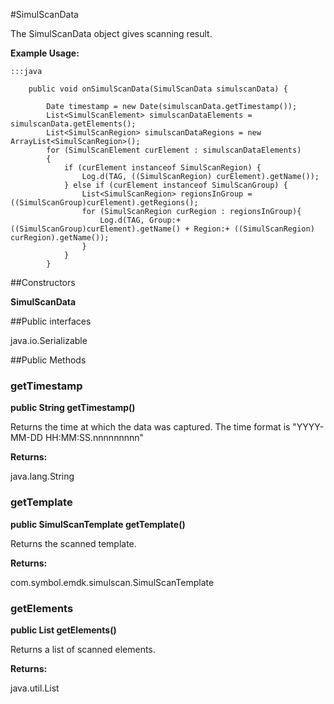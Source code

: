 #SimulScanData

The SimulScanData object gives scanning result.



**Example Usage:**
	
	:::java	
	 	
		public void onSimulScanData(SimulScanData simulscanData) {
	
			Date timestamp = new Date(simulscanData.getTimestamp());
			List<SimulScanElement> simulscanDataElements = simulscanData.getElements();
			List<SimulScanRegion> simulscanDataRegions = new ArrayList<SimulScanRegion>();
			for (SimulScanElement curElement : simulscanDataElements)
			{
				if (curElement instanceof SimulScanRegion) {
					Log.d(TAG, ((SimulScanRegion) curElement).getName());
				} else if (curElement instanceof SimulScanGroup) {
					List<SimulScanRegion> regionsInGroup = ((SimulScanGroup)curElement).getRegions();
					for (SimulScanRegion curRegion : regionsInGroup){
						Log.d(TAG, Group:+ ((SimulScanGroup)curElement).getName() + Region:+ ((SimulScanRegion) curRegion).getName());
					}
				}
			}


##Constructors

**SimulScanData**



##Public interfaces

java.io.Serializable

##Public Methods

### getTimestamp

**public String getTimestamp()**

Returns the time at which the data was captured.
 The time format is "YYYY-MM-DD HH:MM:SS.nnnnnnnnn"

**Returns:**

java.lang.String

### getTemplate

**public SimulScanTemplate getTemplate()**

Returns the scanned template.

**Returns:**

com.symbol.emdk.simulscan.SimulScanTemplate

### getElements

**public List getElements()**

Returns a list of scanned elements.

**Returns:**

java.util.List

